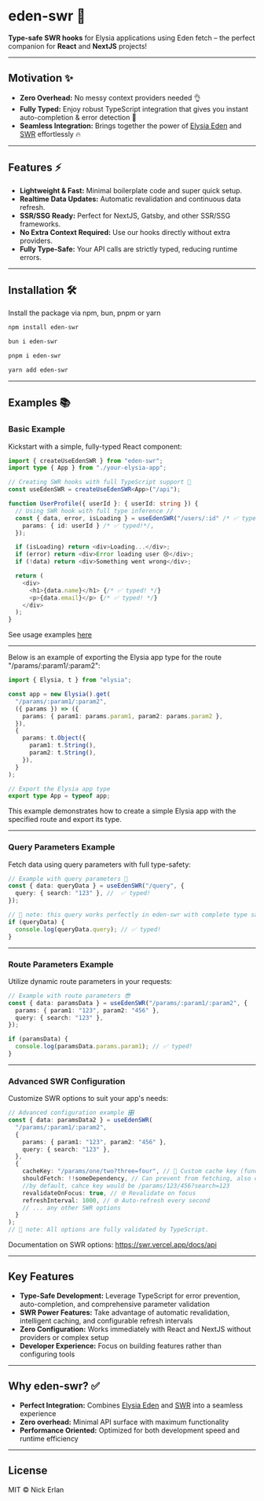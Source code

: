 # eden-swr 🚀

**Type-safe SWR hooks** for Elysia applications using Eden fetch – the perfect companion for **React** and **NextJS** projects!

---

## Motivation ✨

- **Zero Overhead:** No messy context providers needed 👌
- **Fully Typed:** Enjoy robust TypeScript integration that gives you instant auto-completion & error detection 💪
- **Seamless Integration:** Brings together the power of [Elysia Eden](https://elysiajs.com/eden/overview.html) and [SWR](https://swr.vercel.app/) effortlessly 🔥

---

## Features ⚡

- **Lightweight & Fast:** Minimal boilerplate code and super quick setup.
- **Realtime Data Updates:** Automatic revalidation and continuous data refresh.
- **SSR/SSG Ready:** Perfect for NextJS, Gatsby, and other SSR/SSG frameworks.
- **No Extra Context Required:** Use our hooks directly without extra providers.
- **Fully Type-Safe:** Your API calls are strictly typed, reducing runtime errors.

---

## Installation 🛠️

Install the package via npm, bun, pnpm or yarn

```bash
npm install eden-swr
```

```bash
bun i eden-swr
```

```bash
pnpm i eden-swr
```

```bash
yarn add eden-swr
```

---

## Examples 📚

### Basic Example

Kickstart with a simple, fully-typed React component:

```typescript
import { createUseEdenSWR } from "eden-swr";
import type { App } from "./your-elysia-app";

// Creating SWR hooks with full TypeScript support 🚀
const useEdenSWR = createUseEdenSWR<App>("/api");

function UserProfile({ userId }: { userId: string }) {
  // Using SWR hook with full type inference //
  const { data, error, isLoading } = useEdenSWR("/users/:id" /* ✅ typed!*/, {
    params: { id: userId } /* ✅ typed!*/,
  });

  if (isLoading) return <div>Loading...</div>;
  if (error) return <div>Error loading user 😢</div>;
  if (!data) return <div>Something went wrong</div>;

  return (
    <div>
      <h1>{data.name}</h1> {/* ✅ typed! */}
      <p>{data.email}</p> {/* ✅ typed! */}
    </div>
  );
}
```

See usage examples [here](https://github.com/nickerlan/eden-swr/blob/main/src/examples/sample.ts)

---

Below is an example of exporting the Elysia app type for the route "/params/:param1/:param2":

```typescript
import { Elysia, t } from "elysia";

const app = new Elysia().get(
  "/params/:param1/:param2",
  ({ params }) => ({
    params: { param1: params.param1, param2: params.param2 },
  }),
  {
    params: t.Object({
      param1: t.String(),
      param2: t.String(),
    }),
  }
);

// Export the Elysia app type
export type App = typeof app;
```

This example demonstrates how to create a simple Elysia app with the specified route and export its type.

---

### Query Parameters Example

Fetch data using query parameters with full type-safety:

```typescript
// Example with query parameters 🌟
const { data: queryData } = useEdenSWR("/query", {
  query: { search: "123" }, //  ✅ typed!
});

// 📝 note: this query works perfectly in eden-swr with complete type safety.
if (queryData) {
  console.log(queryData.query); // ✅ typed!
}
```

---

### Route Parameters Example

Utilize dynamic route parameters in your requests:

```typescript
// Example with route parameters 😎
const { data: paramsData } = useEdenSWR("/params/:param1/:param2", {
  params: { param1: "123", param2: "456" },
  query: { search: "123" },
});

if (paramsData) {
  console.log(paramsData.params.param1); // ✅ typed!
}
```

---

### Advanced SWR Configuration

Customize SWR options to suit your app's needs:

```typescript
// Advanced configuration example 🎛️
const { data: paramsData2 } = useEdenSWR(
  "/params/:param1/:param2",
  {
    params: { param1: "123", param2: "456" },
    query: { search: "123" },
  },
  {
    cacheKey: "/params/one/two?three=four", // 🎯 Custom cache key (functions supported as well)
    shouldFetch: !!someDependency, // Can prevent from fetching, also can be done by setting cacke key to null
    //by default, cahce key would be /params/123/456?search=123
    revalidateOnFocus: true, // 🌐 Revalidate on focus
    refreshInterval: 1000, // 🌐 Auto-refresh every second
    // ... any other SWR options
  }
);
// 📝 note: All options are fully validated by TypeScript.
```

Documentation on SWR options: https://swr.vercel.app/docs/api

---

## Key Features

- **Type-Safe Development:** Leverage TypeScript for error prevention, auto-completion, and comprehensive parameter validation
- **SWR Power Features:** Take advantage of automatic revalidation, intelligent caching, and configurable refresh intervals
- **Zero Configuration:** Works immediately with React and NextJS without providers or complex setup
- **Developer Experience:** Focus on building features rather than configuring tools

---

## Why eden-swr? ✅

- **Perfect Integration:** Combines [Elysia Eden](https://elysiajs.com/eden/overview.html) and [SWR](https://swr.vercel.app/) into a seamless experience
- **Zero overhead:** Minimal API surface with maximum functionality
- **Performance Oriented:** Optimized for both development speed and runtime efficiency

---

## License

MIT © Nick Erlan
